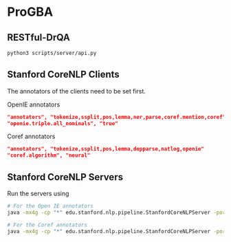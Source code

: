 # ProGBA

## RESTful-DrQA

```bash
python3 scripts/server/api.py
```


## Stanford CoreNLP Clients

The annotators of the clients need to be set first.

OpenIE annotators
```json
"annotators", "tokenize,ssplit,pos,lemma,ner,parse,coref.mention,coref"
"openie.triple.all_nominals", "true"
```

Coref annotators
```json
"annotators", "tokenize,ssplit,pos,lemma,depparse,natlog,openie"
"coref.algorithm", "neural"
```



## Stanford CoreNLP Servers

Run the servers using
```bash
# For the Open IE annotators
java -mx4g -cp "*" edu.stanford.nlp.pipeline.StanfordCoreNLPServer -port 8000 -timeout 15000

# For the Coref annotators
java -mx4g -cp "*" edu.stanford.nlp.pipeline.StanfordCoreNLPServer -port 9000 -timeout 15000
```
